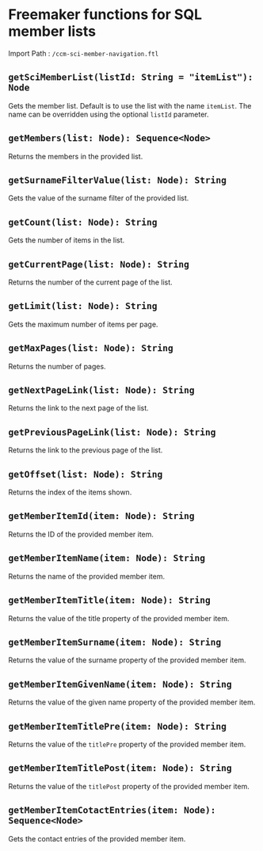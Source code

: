 # Freemaker functions for SQL member lists

Import Path
: `/ccm-sci-member-navigation.ftl`

## `getSciMemberList(listId: String = "itemList"): Node`

Gets the member list. Default is to use the list with the name 
`itemList`. The name can be overridden using the optional `listId`
parameter.

## `getMembers(list: Node): Sequence<Node>`

Returns the members in the provided list.

## `getSurnameFilterValue(list: Node): String`

Gets the value of the surname filter of the provided list.

## `getCount(list: Node): String`

Gets the number of items in the list.

## `getCurrentPage(list: Node): String`

Returns the number of the current page of the list.

## `getLimit(list: Node): String`

Gets the maximum number of items per page.

## `getMaxPages(list: Node): String`

Returns the number of pages.

## `getNextPageLink(list: Node): String`

Returns the link to the next page of the list.

## `getPreviousPageLink(list: Node): String`

Returns the link to the previous page of the list.

## `getOffset(list: Node): String`

Returns the index of the items shown.

## `getMemberItemId(item: Node): String`

Returns the ID of the provided member item.

## `getMemberItemName(item: Node): String`

Returns the name of the provided member item.

## `getMemberItemTitle(item: Node): String`

Returns the value of the title property of the provided member item.

## `getMemberItemSurname(item: Node): String`

Returns the value of the surname property of the provided member item.

## `getMemberItemGivenName(item: Node): String`

Returns the value of the given name property of the provided member 
item.

## `getMemberItemTitlePre(item: Node): String`

Returns the value of the `titlePre` property of the provided member 
item.

## `getMemberItemTitlePost(item: Node): String`

Returns the value of the `titlePost` property of the provided member 
item.

## `getMemberItemCotactEntries(item: Node): Sequence<Node>`

Gets the contact entries of the provided member item.


